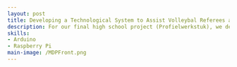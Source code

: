 ```yaml
---
layout: post
title: Developing a Technological System to Assist Volleybal Referees and Improve Fair Play (2018) 
description: For our final high school project (Profielwerkstuk), we developed a technological solution aimed at improving fairness in professional volleyball by assisting referees in making more accurate decisions. Our project addresses common issues such as misjudged touché balls and unclear in/out calls—errors that often lead to frustration, disputes, and unfair gameplay.
skills: 
- Arduino
- Raspberry Pi
main-image: /MDPFront.png
---
```

